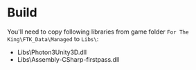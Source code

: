 # Build

You'll need to copy following libraries from game folder `For The King\FTK_Data\Managed` to `Libs\`:
- Libs\Photon3Unity3D.dll
- Libs\Assembly-CSharp-firstpass.dll